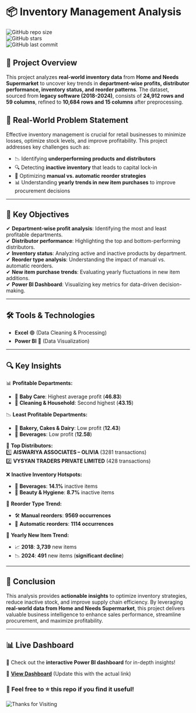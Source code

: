 # 📦 Inventory Management Analysis  

![GitHub repo size](https://img.shields.io/github/repo-size/Kandan-S/Inventory-Analysis?color=blue&label=Repo%20Size)  
![GitHub stars](https://img.shields.io/github/stars/Kandan-S/Inventory-Analysis?style=social)  
![GitHub last commit](https://img.shields.io/github/last-commit/Kandan-S/Inventory-Analysis?color=green)  

## 🚀 Project Overview  
This project analyzes **real-world inventory data** from **Home and Needs Supermarket** to uncover key trends in **department-wise profits, distributor performance, inventory status, and reorder patterns**. The dataset, sourced from **legacy software (2018-2024)**, consists of **24,912 rows and 59 columns**, refined to **10,684 rows and 15 columns** after preprocessing.  

## 🏢 Real-World Problem Statement  
Effective inventory management is crucial for retail businesses to minimize losses, optimize stock levels, and improve profitability. This project addresses key challenges such as:  
- 📉 Identifying **underperforming products and distributors**  
- 🔍 Detecting **inactive inventory** that leads to capital lock-in  
- 🔄 Optimizing **manual vs. automatic reorder strategies**  
- 📊 Understanding **yearly trends in new item purchases** to improve procurement decisions  

---

## 🎯 Key Objectives  
✔ **Department-wise profit analysis**: Identifying the most and least profitable departments.  
✔ **Distributor performance**: Highlighting the top and bottom-performing distributors.  
✔ **Inventory status**: Analyzing active and inactive products by department.  
✔ **Reorder type analysis**: Understanding the impact of manual vs. automatic reorders.  
✔ **New item purchase trends**: Evaluating yearly fluctuations in new item additions.  
✔ **Power BI Dashboard**: Visualizing key metrics for data-driven decision-making.  

---

## 🛠 Tools & Technologies  
- **Excel** 🟢 (Data Cleaning & Processing)  
- **Power BI** 🔵 (Data Visualization)  

---

## 🔍 Key Insights  
📊 **Profitable Departments:**  
- 🍼 **Baby Care**: Highest average profit (**46.83**)  
- 🏡 **Cleaning & Household**: Second highest (**43.15**)  

📉 **Least Profitable Departments:**  
- 🍞 **Bakery, Cakes & Dairy**: Low profit (**12.43**)  
- 🥤 **Beverages**: Low profit (**12.58**)  

🚚 **Top Distributors:**  
1️⃣ **AISWARIYA ASSOCIATES – OLIVIA** (3281 transactions)  
2️⃣ **VYSYAN TRADERS PRIVATE LIMITED** (428 transactions)  

❌ **Inactive Inventory Hotspots:**  
- 🥤 **Beverages**: **14.1%** inactive items  
- 💄 **Beauty & Hygiene**: **8.7%** inactive items  

🔄 **Reorder Type Trend:**  
- 🛠 **Manual reorders**: **9569 occurrences**  
- 🤖 **Automatic reorders**: **1114 occurrences**  

📅 **Yearly New Item Trend:**  
- 📈 **2018**: **3,739** new items  
- 📉 **2024**: **491** new items (**significant decline**)  

---

## 📌 Conclusion  
This analysis provides **actionable insights** to optimize inventory strategies, reduce inactive stock, and improve supply chain efficiency. By leveraging **real-world data from Home and Needs Supermarket**, this project delivers valuable business intelligence to enhance sales performance, streamline procurement, and maximize profitability.  

---

## 📊 Live Dashboard  
🚀 Check out the **interactive Power BI dashboard** for in-depth insights!  

🔗 **[View Dashboard](#)** (Update this with the actual link)  

### 📢 Feel free to ⭐ this repo if you find it useful!  

![Thanks for Visiting](https://media.giphy.com/media/hvRJCLFzcasrR4ia7z/giphy.gif)  
